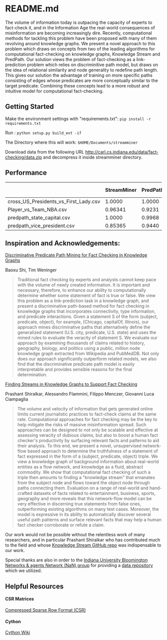 # README.md

The volume of information today is outpacing the capacity of experts to fact-check it, and in the Information Age the real-world consequences of misinformation are becoming increasingly dire. Recently, computational methods for tackling this problem have been proposed with many of them revolving around knowledge graphs. We present a novel approach to this problem which draws on concepts from two of the leading algorithms for computational fact-checking on knowledge graphs, Knowledge Stream and PredPath. Our solution views the problem of fact-checking as a link-prediction problem which relies on discriminitive path model, but draws on the idea of relational similarity and node generality to redefine path length. This gives our solution the advantage of training on more specific paths consisting of edges whose predicates are more conceptually similar to the target predicate. Combining these concepts lead to a more robust and intuitive model for computational fact-checking.

## Getting Started

Make the environment settings with "requirements.txt": `pip install -r requirements.txt`  

Run : `python setup.py build_ext -if`

The Directory where this will work: `$HOME/Documents/streamminer`

Download data from the following URL http://carl.cs.indiana.edu/data/fact-checking/data.zip and decompress it inside streamminer directory.

## Performance

|                                       | StreamMiner | PredPath | KS     | KL-REL |
|---------------------------------------|-------------|----------|--------|--------|
| cross_US_Presidents_vs_First_Lady.csv | 1.0000      | 1.0000   | 0.9805 | 0.9832 |
| Player_vs_Team_NBA.csv                | 0.96341     | 0.9231   | 0.9996 | 0.9994 |
| predpath_state_capital.csv            | 1.0000      | 0.9968   | 1.0000 | 1.0000 |
| predpath_vice_president.csv           | 0.85365     | 0.9440   | 0.7780 | 0.8729 |


## Inspiration and Acknowledgements:

[Discriminative Predicate Path Mining for Fact Checking in Knowledge Graphs](https://arxiv.org/abs/1510.05911)

Baoxu Shi, Tim Weninger

> Traditional fact checking by experts and analysts cannot keep pace with the volume of newly created information. It is important and necessary, therefore, to enhance our ability to computationally determine whether some statement of fact is true or false. We view this problem as a link-prediction task in a knowledge graph, and present a discriminative path-based method for fact checking in knowledge graphs that incorporates connectivity, type information, and predicate interactions. Given a statement S of the form (subject, predicate, object), for example, (Chicago, capitalOf, Illinois), our approach mines discriminative paths that alternatively define the generalized statement (U.S. city, predicate, U.S. state) and uses the mined rules to evaluate the veracity of statement S. We evaluate our approach by examining thousands of claims related to history, geography, biology, and politics using a public, million node knowledge graph extracted from Wikipedia and PubMedDB. Not only does our approach significantly outperform related models, we also find that the discriminative predicate path model is easily interpretable and provides sensible reasons for the final determination.

[Finding Streams in Knowledge Graphs to Support Fact Checking](https://arxiv.org/abs/1708.07239)

Prashant Shiralkar, Alessandro Flammini, Filippo Menczer, Giovanni Luca Ciampaglia

> The volume and velocity of information that gets generated online limits current journalistic practices to fact-check claims at the same rate. Computational approaches for fact checking may be the key to help mitigate the risks of massive misinformation spread. Such approaches can be designed to not only be scalable and effective at assessing veracity of dubious claims, but also to boost a human fact checker's productivity by surfacing relevant facts and patterns to aid their analysis. To this end, we present a novel, unsupervised network-flow based approach to determine the truthfulness of a statement of fact expressed in the form of a (subject, predicate, object) triple. We view a knowledge graph of background information about real-world entities as a flow network, and knowledge as a fluid, abstract commodity. We show that computational fact checking of such a triple then amounts to finding a "knowledge stream" that emanates from the subject node and flows toward the object node through paths connecting them. Evaluation on a range of real-world and hand-crafted datasets of facts related to entertainment, business, sports, geography and more reveals that this network-flow model can be very effective in discerning true statements from false ones, outperforming existing algorithms on many test cases. Moreover, the model is expressive in its ability to automatically discover several useful path patterns and surface relevant facts that may help a human fact checker corroborate or refute a claim.

Our work would not be possible without the relentless work of many researchers, and in particular Prashant Shiralkar who has contributed much to the field and whose [Knowledge Stream GitHub repo](https://github.com/shiralkarprashant/knowledgestream) was indispensable to our work.

Special thanks are also in order to the [Indiana University Bloomington Networks & agents Network (NaN) group](http://cnets.indiana.edu/groups/nan/) for providing a [data repository](http://carl.cs.indiana.edu/data/) which we utilized.

## Helpful Resources

#### CSR Matrices

[Compressed Sparse Row Format (CSR)](https://www.scipy-lectures.org/advanced/scipy_sparse/csr_matrix.html)

#### Cython

[Cython Wiki](https://github.com/cython/cython/wiki)
